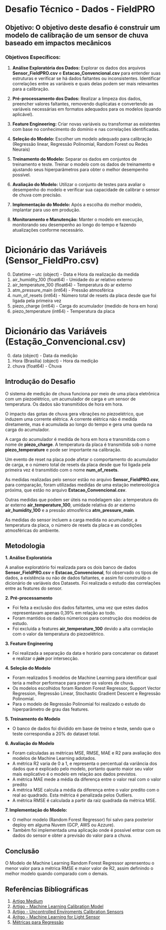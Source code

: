 # Desafio Técnico - Dados - FieldPRO

## Objetivo: O objetivo deste desafio é construir um modelo de calibração de um sensor de chuva baseado em impactos mecânicos

### Objetivos Específicos:
1. **Análise Exploratória dos Dados:** Explorar os dados dos arquivos **Sensor_FieldPRO.csv** e **Estacao_Convencional.csv** para entender suas estruturas e verificar se há dados faltantes ou inconsistentes. Identificar correlações entre as variáveis e quais delas podem ser mais relevantes para a calibração.

2. **Pré-processamento dos Dados:** Realizar a limpeza dos dados, preencher valores faltantes, removendo duplicatas e convertendo as variáveis necessárias em formatos adequados para os modelos (quando aplicável).

3. **Feature Engineering:** Criar novas variáveis ou transformar as existentes com base no conhecimento do domínio e nas correlações identificadas.

4. **Seleção do Modelo:** Escolher um modelo adequado para calibração (Regressão linear, Regressão Polinomial, Random Forest ou Redes Neurais)

5. **Treinamento do Modelo:** Separar os dados em conjuntos de treinamento e teste. Treinar o modelo com os dados de treinamento e ajustando seus hiperparâmetros para obter o melhor desempenho possível.

6. **Avaliação do Modelo:** Utilizar o conjunto de testes para avaliar o desempenho do modelo e verificar sua capacidade de calibrar o sensor de chuva com precisão.

7. **Implementação do Modelo:** Após a escolha do melhor modelo, implantar para uso em produção.

8. **Monitoramento e Manutenção:** Manter o modelo em execução, monitorando seu desempenho ao longo do tempo e fazendo atualizações conforme necessário.


# Dicionário das Variáveis (Sensor_FieldPro.csv)

 0.   Datetime – utc       (object)  - Data e Hora da realização da medida
 1.   air_humidity_100     (float64) - Umidade do ar relativo externo
 2.   air_temperature_100  (float64) - Temperatura do ar externo
 3.   atm_pressure_main    (int64)   - Pressão atmosférica
 4.   num_of_resets        (int64)   - Número total de resets da placa desde que foi ligada pela primeira vez
 5.   piezo_charge         (int64)   - Carga do acumulador (medido de hora em hora)
 6.   piezo_temperature    (int64)   - Temperatura da placa

# Dicionário das Variáveis (Estação_Convencional.csv)

 0.   data             (object) - Data da medição
 1.   Hora (Brasília)  (object) - Hora da medição
 2.   chuva            (float64) - Chuva

## Introdução do Desafio

O sistema de medição de chuva funciona por meio de uma placa eletrônica com
um piezoelétrico, um acumulador de carga e um sensor de temperatura. Os dados são transmitidos de hora em hora.

O impacto das gotas de chuva gera vibrações no piezoelétrico, que induzem uma corrente elétrica.
A corrente elétrica não é medida diretamente, mas é acumulada ao longo do tempo e gera uma queda na carga do acumulador.

A carga do acumulador é medida de hora em hora e transmitida com o nome de **piezo_charge**.
A temperatura da placa é transmitida sob o nome **piezo_temperature** e pode ser importante na calibração.

Um evento de reset na placa pode afetar o comportamento do acumulador de carga, e o número total de resets da placa desde que foi ligada pela primeira vez
é transmitido com o nome **num_of_resets**.

As medidas realizadas pelo sensor estão no arquivo **Sensor_FieldPRO.csv**, para comparação, foram utilizadas medidas de uma estação metereológica próxima,
que estão no arquivo **Estacao_Convencional.csv**.

Outras medidas que podem ser úteis na modelagem são: a temperatura do ar externo **air_temperature_100**, umidade relativa do ar externo **air_humidity_100**
e a pressão atmosférica **atm_pressure_main**.

As medidas do sensor incluem a carga medida no acumulador, a temperatura da placa, o número de resets da placa e as condições atmosféricas do ambiente.

## Metodologia

**1. Análise Exploratória**

A analise exploratório foi realizada para os dois banco de dados **Sensor_FieldPRO.csv** e **Estacao_Convencional**, foi observado os tipos de dados,
a existência ou não de dados faltantes, e assim foi construído o dicionário de variáveis dos Datasets.
Foi realizada o estudo das correlações entre as features do sensor.

**2. Pré-processamento**

- Foi feita a exclusão dos dados faltantes, uma vez que estes dados representavam apenas 0,39% em relação ao todo.
- Foram mantidos os dados númericos para construção dos modelos de estudo.
- Foi excluída a features **air_temperature_100** devido a alta correlação com o valor da temperatura do piezoelétrico.

**3. Feature Engineering**

- Foi realizada a separação da data e horário para concatenar os dataset e realizar o ***join*** por intersecção.

**4. Seleção do Modelo**

- Foram realizados 5 modelos de Machine Learning para identificar qual teria a melhor performace para prever os valores de chuva.
- Os modelos escolhidos foram Random Forest Regressor, Support Vector Regression, Regressão Linear, Stochastic Gradient Descent e Regressão Polinomial.
- Para o modelo de Regressão Polinomial foi realizado o estudo do hiperparâmetro de grau das features.

**5. Treinamento do Modelo**

- O banco de dados foi dividido em base de treino e teste, sendo que o teste correspondia a 20% do dataset total.

**6. Avaliação do Modelo**

- Foram calculadas as métricas MSE, RMSE, MAE e R2 para avaliação dos modelos de Machine Learning adotados.
- A métrica R2 varia de 0 a 1, e representa o percentual da variância dos dados que é explicado pelo modelo,
portanto quanto maior seu valor mais explicativo é o modelo em relação aos dados previstos.
- A métrica MAE mede a média da diferença entre o valor real com o valor predito
- A métrica MSE calcula a média da diferença entre o valor predito com o real ao quadrado. Esta métrica é penalizada pelos Outliers.
- A métrica RMSE é calculada a partir da raiz quadrada da métrica MSE.

**7. Implementação do Modelo:**

- O melhor modelo (Random Forest Regressor) foi salvo para posterior deploy em alguma Nuvem (GCP, AWS ou Azzure).
- Também foi implementada uma aplicação onde é possível entrar com os dados do sensor e obter a previsão do valor para a chuva.

## Conclusão

O Modelo de Machine Learning Random Forest Regressor aprensentou o menor valor para a métrica RMSE e maior valor de R2, assim definindo
o melhor modelo quando comparado com o demais.

## Referências Bibliográficas

1. [Artigo Medium](https://medium.com/@lucas.lyon96/qual-modelo-de-machine-learning-escolher-para-o-meu-problema-8874c2bc8517")
2. [Artigo - Machine Learning Calibration Model](https://amt.copernicus.org/articles/11/291/2018")
3. [Artigo - Uncontrolled Enviroments Calibration Sensors](https://github.com/marcelcases/calibration-sensors-machine-learning#data-observation")
4. [Aritgo - Machine Learning for Light Sensor](https://www.ncbi.nlm.nih.gov/pmc/articles/PMC8473444/")
5. [Métricas para Regressão](https://medium.com/data-hackers/prevendo-n%C3%BAmeros-entendendo-m%C3%A9tricas-de-regress%C3%A3o-35545e011e70")
